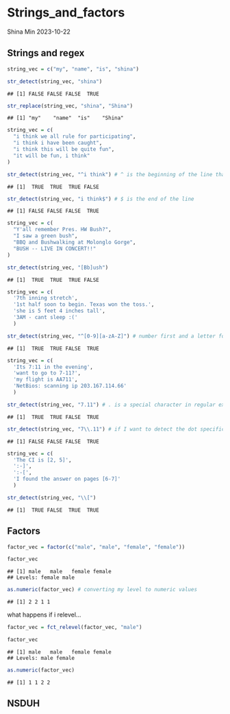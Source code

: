 Strings_and_factors
================
Shina Min
2023-10-22

## Strings and regex

``` r
string_vec = c("my", "name", "is", "shina")

str_detect(string_vec, "shina")
```

    ## [1] FALSE FALSE FALSE  TRUE

``` r
str_replace(string_vec, "shina", "Shina")
```

    ## [1] "my"    "name"  "is"    "Shina"

``` r
string_vec = c(
  "i think we all rule for participating",
  "i think i have been caught",
  "i think this will be quite fun",
  "it will be fun, i think"
)

str_detect(string_vec, "^i think") # ^ is the beginning of the line that I am interested 
```

    ## [1]  TRUE  TRUE  TRUE FALSE

``` r
str_detect(string_vec, "i think$") # $ is the end of the line
```

    ## [1] FALSE FALSE FALSE  TRUE

``` r
string_vec = c(
  "Y'all remember Pres. HW Bush?",
  "I saw a green bush",
  "BBQ and Bushwalking at Molonglo Gorge",
  "BUSH -- LIVE IN CONCERT!!"
)

str_detect(string_vec, "[Bb]ush")
```

    ## [1]  TRUE  TRUE  TRUE FALSE

``` r
string_vec = c(
  '7th inning stretch',
  '1st half soon to begin. Texas won the toss.',
  'she is 5 feet 4 inches tall',
  '3AM - cant sleep :('
  )

str_detect(string_vec, "^[0-9][a-zA-Z]") # number first and a letter follows right after
```

    ## [1]  TRUE  TRUE FALSE  TRUE

``` r
string_vec = c(
  'Its 7:11 in the evening',
  'want to go to 7-11?',
  'my flight is AA711',
  'NetBios: scanning ip 203.167.114.66'
  )

str_detect(string_vec, "7.11") # . is a special character in regular expressions that matches literally anything that might exist in a string
```

    ## [1]  TRUE  TRUE FALSE  TRUE

``` r
str_detect(string_vec, "7\\.11") # if I want to detect the dot specifically, I need to put two \\ in front of .
```

    ## [1] FALSE FALSE FALSE  TRUE

``` r
string_vec = c(
  'The CI is [2, 5]',
  ':-]',
  ':-[',
  'I found the answer on pages [6-7]'
  )

str_detect(string_vec, "\\[")
```

    ## [1]  TRUE FALSE  TRUE  TRUE

## Factors

``` r
factor_vec = factor(c("male", "male", "female", "female"))

factor_vec
```

    ## [1] male   male   female female
    ## Levels: female male

``` r
as.numeric(factor_vec) # converting my level to numeric values 
```

    ## [1] 2 2 1 1

what happens if i relevel…

``` r
factor_vec = fct_relevel(factor_vec, "male")

factor_vec
```

    ## [1] male   male   female female
    ## Levels: male female

``` r
as.numeric(factor_vec)
```

    ## [1] 1 1 2 2

## NSDUH
